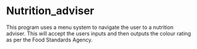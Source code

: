 # Nutrition_adviser
This program uses a menu system to navigate the user to a nutrition adviser. This will accept the users inputs and then outputs the colour rating as per the Food Standards Agency.
